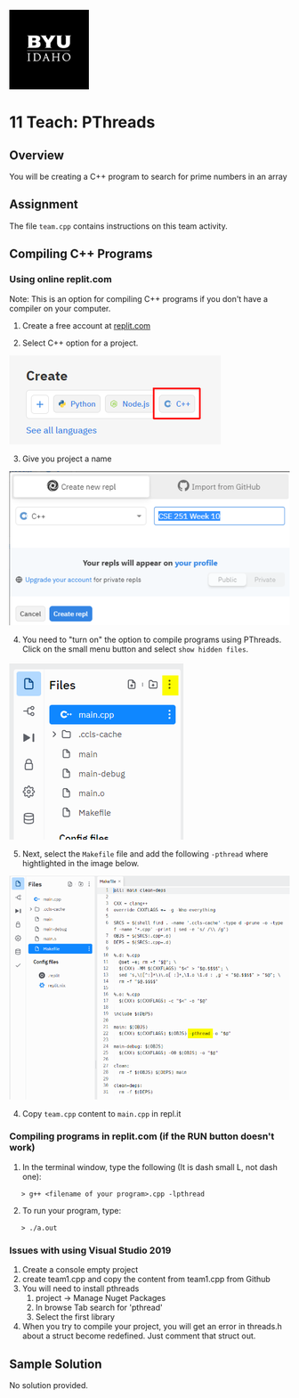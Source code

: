 ![](../../banner.png)

# 11 Teach: PThreads

## Overview

You will be creating a C++ program to search for prime numbers in an array

## Assignment

The file `team.cpp` contains instructions on this team activity.

## Compiling C++ Programs

### Using online replit.com

Note: This is an option for compiling C++ programs if you don't have a compiler on your computer.

1) Create a free account at [replit.com](www.replit.com)

2) Select C++ option for a project.

![](replit1.png)

3) Give you project a name

![](replit2.png)

4) You need to "turn on" the option to compile programs using PThreads.  Click on the small menu button and select `show hidden files`.

![](hidden_files.png)

5) Next, select the `Makefile` file and add the following `-pthread` where hightlighted in the image below.

![](pthreads_option.png)

4) Copy `team.cpp` content to `main.cpp` in repl.it


### Compiling programs in replit.com (if the RUN button doesn't work)

1) In the terminal window, type the following (It is dash small L, not dash one):

```
   > g++ <filename of your program>.cpp -lpthread
```

2) To run your program, type:

```
   > ./a.out
```


### Issues with using Visual Studio 2019

1. Create a console empty project
2. create team1.cpp and copy the content from team1.cpp from Github
3. You will need to install pthreads
   1. project -> Manage Nuget Packages
   1. In browse Tab search for 'pthread'
   2. Select the first library
4. When you try to compile your project, you will get an error in threads.h about a struct become redefined.  Just comment that struct out.


## Sample Solution

No solution provided.

